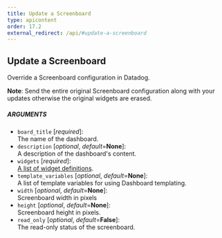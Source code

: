 ```yaml
---
title: Update a Screenboard
type: apicontent
order: 17.2
external_redirect: /api/#update-a-screenboard
---
```


## Update a Screenboard

Override a Screenboard configuration in Datadog.  

**Note**: Send the entire original Screenboard configuration along with your updates otherwise the original widgets are erased.

##### ARGUMENTS

* `board_title` [*required*]:  
    The name of the dashboard.
* `description` [*optional*, *default*=**None**]:  
    A description of the dashboard's content.
* `widgets` [*required*]:  
    [A list of widget definitions](/graphing/dashboards/widgets).
* `template_variables` [*optional*, *default*=**None**]:  
    A list of template variables for using Dashboard templating.
* `width` [*optional*, *default*=**None**]:  
    Screenboard width in pixels
* `height` [*optional*, *default*=**None**]:  
    Screenboard height in pixels.
* `read_only` [*optional*, *default*=**False**]:  
    The read-only status of the screenboard.
